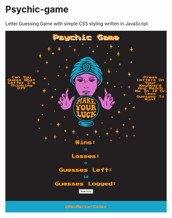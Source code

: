 # Psychic-game

Letter Guessing Game with simple CSS styling written in JavaScript

![Screenshot](/assets/images/gameScreenshotPsychic.png)
